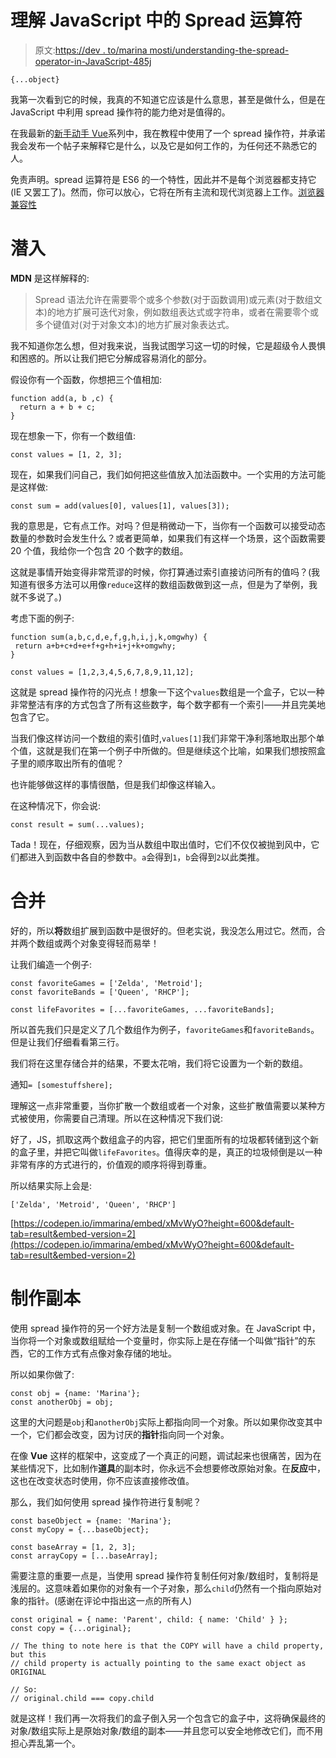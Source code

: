 # 理解 JavaScript 中的 Spread 运算符

> 原文:[https://dev . to/marina mosti/understanding-the-spread-operator-in-JavaScript-485j](https://dev.to/marinamosti/understanding-the-spread-operator-in-javascript-485j)

`{...object}`

我第一次看到它的时候，我真的不知道它应该是什么意思，甚至是做什么，但是在 JavaScript 中利用 spread 操作符的能力绝对是值得的。

在我最新的[新手动手 Vue](https://dev.to/vuevixens/hands-on-vuejs-for-beginners-part-5--1jbi)系列中，我在教程中使用了一个 spread 操作符，并承诺我会发布一个帖子来解释它是什么，以及它是如何工作的，为任何还不熟悉它的人。

免责声明。spread 运算符是 ES6 的一个特性，因此并不是每个浏览器都支持它(IE 又罢工了)。然而，你可以放心，它将在所有主流和现代浏览器上工作。[浏览器兼容性](https://developer.mozilla.org/en-US/docs/Web/JavaScript/Reference/Operators/Spread_syntax#Browser_compatibility)

# [](#diving-in)潜入

**MDN** 是这样解释的:

> Spread 语法允许在需要零个或多个参数(对于函数调用)或元素(对于数组文本)的地方扩展可迭代对象，例如数组表达式或字符串，或者在需要零个或多个键值对(对于对象文本)的地方扩展对象表达式。

我不知道你怎么想，但对我来说，当我试图学习这一切的时候，它是超级令人畏惧和困惑的。所以让我们把它分解成容易消化的部分。

假设你有一个函数，你想把三个值相加:

```
function add(a, b ,c) {
  return a + b + c;
} 
```

现在想象一下，你有一个数组值:

```
const values = [1, 2, 3]; 
```

现在，如果我们问自己，我们如何把这些值放入加法函数中。一个实用的方法可能是这样做:

```
const sum = add(values[0], values[1], values[3]); 
```

我的意思是，它有点工作。对吗？但是稍微动一下，当你有一个函数可以接受动态数量的参数时会发生什么？或者更简单，如果我们有这样一个场景，这个函数需要 20 个值，我给你一个包含 20 个数字的数组。

这就是事情开始变得非常荒谬的时候，你打算通过索引直接访问所有的值吗？(我知道有很多方法可以用像`reduce`这样的数组函数做到这一点，但是为了举例，我就不多说了。)

考虑下面的例子:

```
function sum(a,b,c,d,e,f,g,h,i,j,k,omgwhy) {
 return a+b+c+d+e+f+g+h+i+j+k+omgwhy;
}

const values = [1,2,3,4,5,6,7,8,9,11,12]; 
```

这就是 spread 操作符的闪光点！想象一下这个`values`数组是一个盒子，它以一种非常整洁有序的方式包含了所有这些数字，每个数字都有一个索引——并且完美地包含了它。

当我们像这样访问一个数组的索引值时,`values[1]`我们非常干净利落地取出那个单个值，这就是我们在第一个例子中所做的。但是继续这个比喻，如果我们想按照盒子里的顺序取出所有的值呢？

也许能够做这样的事情很酷，但是我们却像这样输入。

在这种情况下，你会说:

```
const result = sum(...values); 
```

Tada！现在，仔细观察，因为当从数组中取出值时，它们不仅仅被抛到风中，它们都进入到函数中各自的参数中。`a`会得到`1`，`b`会得到`2`以此类推。

# [](#merging)合并

好的，所以**将**数组扩展到函数中是很好的。但老实说，我没怎么用过它。然而，合并两个数组或两个对象变得轻而易举！

让我们编造一个例子:

```
const favoriteGames = ['Zelda', 'Metroid'];
const favoriteBands = ['Queen', 'RHCP'];

const lifeFavorites = [...favoriteGames, ...favoriteBands]; 
```

所以首先我们只是定义了几个数组作为例子，`favoriteGames`和`favoriteBands`。但是让我们仔细看看第三行。

我们将在这里存储合并的结果，不要太花哨，我们将它设置为一个新的数组。

通知`= [somestuffshere];`

理解这一点非常重要，当你扩散一个数组或者一个对象，这些扩散值需要以某种方式被使用，你需要自己清理。所以在这种情况下我们说:

好了，JS，抓取这两个数组盒子的内容，把它们里面所有的垃圾都转储到这个新的盒子里，并把它叫做`lifeFavorites`。值得庆幸的是，真正的垃圾倾倒是以一种非常有序的方式进行的，价值观的顺序将得到尊重。

所以结果实际上会是:

`['Zelda', 'Metroid', 'Queen', 'RHCP']`

[https://codepen.io/immarina/embed/xMvWyO?height=600&default-tab=result&embed-version=2](https://codepen.io/immarina/embed/xMvWyO?height=600&default-tab=result&embed-version=2)

# [](#making-copies)制作副本

使用 spread 操作符的另一个好方法是复制一个数组或对象。在 JavaScript 中，当你将一个对象或数组赋给一个变量时，你实际上是在存储一个叫做“指针”的东西，它的工作方式有点像对象存储的地址。

所以如果你做了:

```
const obj = {name: 'Marina'};
const anotherObj = obj; 
```

这里的大问题是`obj`和`anotherObj`实际上都指向同一个对象。所以如果你改变其中一个，它们都会改变，因为讨厌的**指针**指向同一个对象。

在像 **Vue** 这样的框架中，这变成了一个真正的问题，调试起来也很痛苦，因为在某些情况下，比如制作**道具**的副本时，你永远不会想要修改原始对象。在**反应**中，这也在改变状态时使用，你不应该直接修改值。

那么，我们如何使用 spread 操作符进行复制呢？

```
const baseObject = {name: 'Marina'};
const myCopy = {...baseObject};

const baseArray = [1, 2, 3];
const arrayCopy = [...baseArray]; 
```

需要注意的重要一点是，当使用 spread 操作符复制任何对象/数组时，复制将是浅层的。这意味着如果你的对象有一个子对象，那么`child`仍然有一个指向原始对象的指针。(感谢在评论中指出这一点的所有人)

```
const original = { name: 'Parent', child: { name: 'Child' } };
const copy = {...original};

// The thing to note here is that the COPY will have a child property, but this
// child property is actually pointing to the same exact object as ORIGINAL

// So:
// original.child === copy.child 
```

就是这样！我们再一次将我们的盒子倒入另一个包含它的盒子中，这将确保最终的对象/数组实际上是原始对象/数组的副本——并且您可以安全地修改它们，而不用担心弄乱第一个。